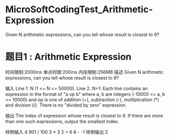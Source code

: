 # MicroSoftCodingTest_Arithmetic-Expression
Given N arithmetic expressions, can you tell whose result is closest to 9?


# 题目1 : Arithmetic Expression
时间限制:2000ms
单点时限:200ms
内存限制:256MB
描述
Given N arithmetic expressions, can you tell whose result is closest to 9?

输入
Line 1: N (1 <= N <= 50000).
Line 2..N+1: Each line contains an expression in the format of "a op b" where a, b are integers (-10000 <= a, b <= 10000) and op is one of addition (+), subtraction (-), multiplication (*) and division (/). There is no "divided by zero" expression.


输出
The index of expression whose result is closest to 9. If there are more than one such expressions, output the smallest index.


样例输入
4
901 / 100
3 * 3
2 + 6
8 - -1
样例输出
2
